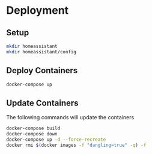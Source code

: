 # Deployment

## Setup

```bash
mkdir homeassistant
mkdir homeassistant/config
```

## Deploy Containers

```bash
docker-compose up 
```

## Update Containers

The following commands will update the containers

```bash
docker-compose build
docker-compose down
docker-compose up -d --force-recreate
docker rmi $(docker images -f "dangling=true" -q) -f
```
